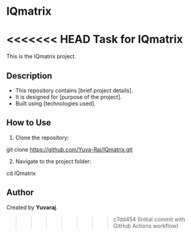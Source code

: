# IQmatrix
<<<<<<< HEAD
Task for IQmatrix
=======

This is the IQmatrix project.

## Description
- This repository contains [brief project details].
- It is designed for [purpose of the project].
- Built using [technologies used].

## How to Use
1. Clone the repository:

git clone https://github.com/Yuva-Raj/IQmatrix.git

2. Navigate to the project folder:

cd IQmatrix

## Author
Created by **Yuvaraj**.
>>>>>>> c7dd454 (Initial commit with GitHub Actions workflow)
